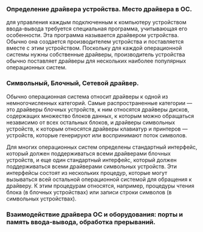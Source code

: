 ### Определение драйвера устройства. Место драйвера в ОС. 

для управления каждым подключенным к компьютеру устройством ввода-вывода требуется специальная программа, учитывающая его особенности. Эта программа называется драйвером устройства. Обычно она создается производителем устройства и поставляется вместе с этим устройством. Поскольку для каждой операционной системы нужны собственные драйверы, производитель устройства обычно поставляет драйверы для нескольких наиболее популярных операционных систем.

### Символьный, Блочный, Сетевой драйвер.

Обычно операционная система относит драйверы к одной из немногочисленных категорий. Самые распространенные категории — это драйверы блочных устройств, к ним относятся драйверы дисков, содержащих множество блоков данных, к которым можно обращаться независимо от всех остальных блоков, и драйверы символьных устройств, к которым относятся драйверы клавиатур и принтеров — устройств, которые генерируют или воспринимают поток символов.

Для многих операционных систем определены стандартный интерфейс, который должен поддерживаться всеми драйверами блочных устройств, и еще один стандартный интерфейс, который должен поддерживаться всеми драйверами символьных устройств.
Эти интерфейсы состоят из нескольких процедур, которые могут вызываться всей остальной операционной системой для обращения к драйверу. К этим процедурам относятся, например, процедуры чтения блока (в блочных устройствах) или записи строки символов (в символьных устройствах).

### Взаимодействие драйвера ОС и оборудования: порты и память ввода-вывода, обработка прерываний.